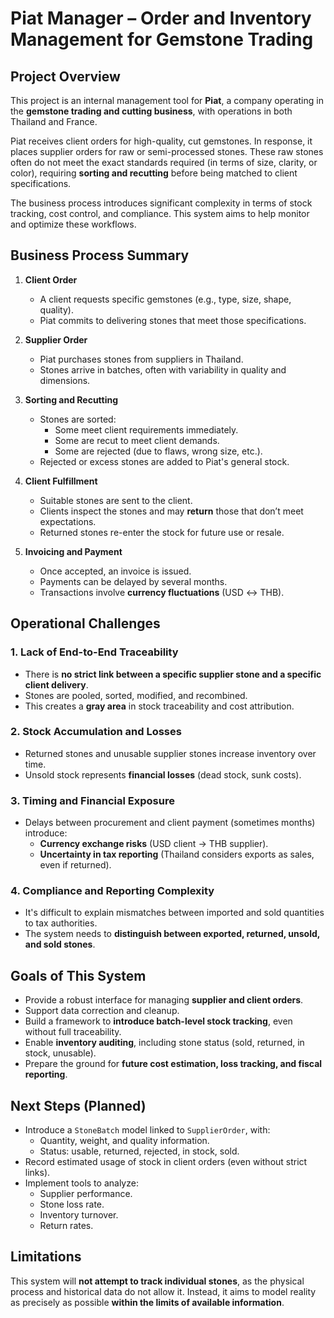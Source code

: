 # Piat Manager – Order and Inventory Management for Gemstone Trading

## Project Overview

This project is an internal management tool for **Piat**, a company operating in the **gemstone trading and cutting business**, with operations in both Thailand and France.

Piat receives client orders for high-quality, cut gemstones. In response, it places supplier orders for raw or semi-processed stones. These raw stones often do not meet the exact standards required (in terms of size, clarity, or color), requiring **sorting and recutting** before being matched to client specifications.

The business process introduces significant complexity in terms of stock tracking, cost control, and compliance. This system aims to help monitor and optimize these workflows.

## Business Process Summary

1. **Client Order**
   - A client requests specific gemstones (e.g., type, size, shape, quality).
   - Piat commits to delivering stones that meet those specifications.

2. **Supplier Order**
   - Piat purchases stones from suppliers in Thailand.
   - Stones arrive in batches, often with variability in quality and dimensions.

3. **Sorting and Recutting**
   - Stones are sorted:
     - Some meet client requirements immediately.
     - Some are recut to meet client demands.
     - Some are rejected (due to flaws, wrong size, etc.).
   - Rejected or excess stones are added to Piat's general stock.

4. **Client Fulfillment**
   - Suitable stones are sent to the client.
   - Clients inspect the stones and may **return** those that don’t meet expectations.
   - Returned stones re-enter the stock for future use or resale.

5. **Invoicing and Payment**
   - Once accepted, an invoice is issued.
   - Payments can be delayed by several months.
   - Transactions involve **currency fluctuations** (USD ↔ THB).

## Operational Challenges

### 1. Lack of End-to-End Traceability
- There is **no strict link between a specific supplier stone and a specific client delivery**.
- Stones are pooled, sorted, modified, and recombined.
- This creates a **gray area** in stock traceability and cost attribution.

### 2. Stock Accumulation and Losses
- Returned stones and unusable supplier stones increase inventory over time.
- Unsold stock represents **financial losses** (dead stock, sunk costs).

### 3. Timing and Financial Exposure
- Delays between procurement and client payment (sometimes months) introduce:
  - **Currency exchange risks** (USD client → THB supplier).
  - **Uncertainty in tax reporting** (Thailand considers exports as sales, even if returned).

### 4. Compliance and Reporting Complexity
- It's difficult to explain mismatches between imported and sold quantities to tax authorities.
- The system needs to **distinguish between exported, returned, unsold, and sold stones**.

## Goals of This System

- Provide a robust interface for managing **supplier and client orders**.
- Support data correction and cleanup.
- Build a framework to **introduce batch-level stock tracking**, even without full traceability.
- Enable **inventory auditing**, including stone status (sold, returned, in stock, unusable).
- Prepare the ground for **future cost estimation, loss tracking, and fiscal reporting**.

## Next Steps (Planned)

- Introduce a `StoneBatch` model linked to `SupplierOrder`, with:
  - Quantity, weight, and quality information.
  - Status: usable, returned, rejected, in stock, sold.
- Record estimated usage of stock in client orders (even without strict links).
- Implement tools to analyze:
  - Supplier performance.
  - Stone loss rate.
  - Inventory turnover.
  - Return rates.

## Limitations

This system will **not attempt to track individual stones**, as the physical process and historical data do not allow it. Instead, it aims to model reality as precisely as possible **within the limits of available information**.


